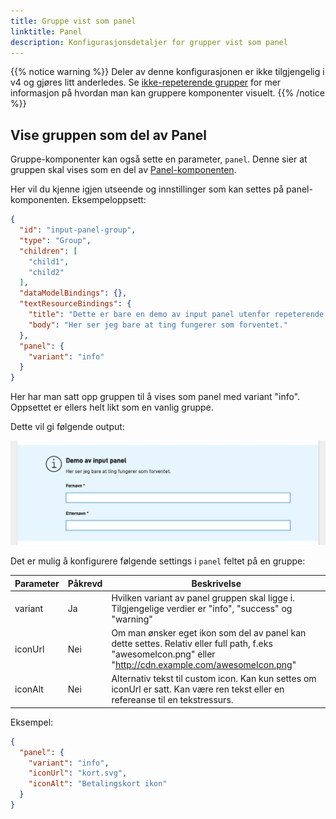 ```yaml
---
title: Gruppe vist som panel
linktitle: Panel
description: Konfigurasjonsdetaljer for grupper vist som panel
---
```


{{% notice warning %}}
Deler av denne konfigurasjonen er ikke tilgjengelig i v4 og gjøres litt anderledes. Se
[ikke-repeterende grupper](../non-repeating/) for mer informasjon på hvordan man kan gruppere komponenter visuelt.
{{% /notice %}}

## Vise gruppen som del av Panel

Gruppe-komponenter kan også sette en parameter, `panel`.
Denne sier at gruppen skal vises som en del av [Panel-komponenten](../../../components/panel).

Her vil du kjenne igjen utseende og innstillinger som kan settes på panel-komponenten. Eksempeloppsett:

```json
{
  "id": "input-panel-group",
  "type": "Group",
  "children": [
    "child1",
    "child2"
  ],
  "dataModelBindings": {},
  "textResourceBindings": {
    "title": "Dette er bare en demo av input panel utenfor repeterende gruppe.",
    "body": "Her ser jeg bare at ting fungerer som forventet."
  },
  "panel": {
    "variant": "info"
  }
}
```

Her har man satt opp gruppen til å vises som panel med variant "info". Oppsettet er ellers helt likt som en vanlig gruppe.

Dette vil gi følgende output:

![Gruppe med panel](input-panel.jpeg "Gruppe med panel")

Det er mulig å konfigurere følgende settings i `panel` feltet på en gruppe:

| Parameter      | Påkrevd | Beskrivelse                                                                                                                                                                                              |
|----------------|---------|----------------------------------------------------------------------------------------------------------------------------------------------------------------------------------------------------------|
| variant        | Ja      | Hvilken variant av panel gruppen skal ligge i. Tilgjengelige verdier er "info", "success" og "warning"                                                                                                   |
| iconUrl        | Nei     | Om man ønsker eget ikon som del av panel kan dette settes. Relativ eller full path, f.eks "awesomeIcon.png" eller "http://cdn.example.com/awesomeIcon.png"                                               |                                                                                           |
| iconAlt        | Nei     | Alternativ tekst til custom icon. Kan kun settes om iconUrl er satt. Kan være ren tekst eller en refereanse til en tekstressurs.                                                                         |

Eksempel:

```json
{
  "panel": {
    "variant": "info",
    "iconUrl": "kort.svg",
    "iconAlt": "Betalingskort ikon"
  }
}
```
